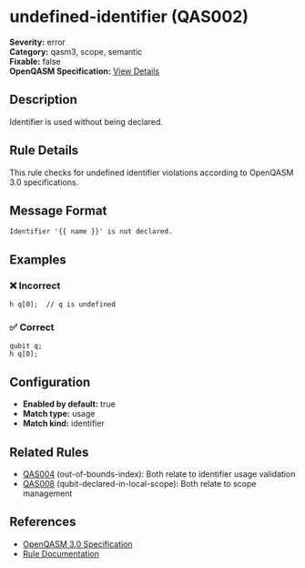 # undefined-identifier (QAS002)

**Severity:** error  
**Category:** qasm3, scope, semantic  
**Fixable:** false  
**OpenQASM Specification:** [View Details](https://openqasm.com/versions/3.0/language/scope.html)  

## Description

Identifier is used without being declared.

## Rule Details

This rule checks for undefined identifier violations according to OpenQASM 3.0 specifications.

## Message Format

```
Identifier '{{ name }}' is not declared.
```

## Examples

### ❌ Incorrect

```qasm
h q[0];  // q is undefined
```

### ✅ Correct

```qasm
qubit q;
h q[0];
```

## Configuration

- **Enabled by default:** true
- **Match type:** usage
- **Match kind:** identifier

## Related Rules

- [QAS004](QAS004.md) (out-of-bounds-index): Both relate to identifier usage validation
- [QAS008](QAS008.md) (qubit-declared-in-local-scope): Both relate to scope management
## References

- [OpenQASM 3.0 Specification](https://openqasm.com/versions/3.0/language/scope.html)
- [Rule Documentation](https://github.com/orangekame3/qasmtools/blob/main/docs/rules/QAS002.md)
